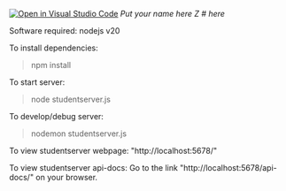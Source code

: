 [![Open in Visual Studio Code](https://classroom.github.com/assets/open-in-vscode-718a45dd9cf7e7f842a935f5ebbe5719a5e09af4491e668f4dbf3b35d5cca122.svg)](https://classroom.github.com/online_ide?assignment_repo_id=11882450&assignment_repo_type=AssignmentRepo)
*Put your name here*
*Z # here*

Software required:
nodejs v20

To install dependencies:
>npm install

To start server:
>node studentserver.js

To develop/debug server:
>nodemon studentserver.js

To view studentserver webpage:
"http://localhost:5678/"

To view studentserver api-docs:
Go to the link "http://localhost:5678/api-docs/" on your browser.
